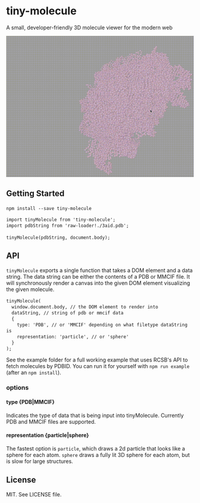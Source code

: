 # tiny-molecule
A small, developer-friendly 3D molecule viewer for the modern web

![demo](./demo.gif)

## Getting Started

`npm install --save tiny-molecule`

```
import tinyMolecule from 'tiny-molecule';
import pdbString from 'raw-loader!./3aid.pdb';

tinyMolecule(pdbString, document.body);
```

## API
`tinyMolecule` exports a single function that takes a DOM element and a data string.  The data string can be either the contents of a PDB or MMCIF file.  It will synchronously render a canvas into the given DOM element visualizing the given molecule.

```
tinyMolecule(
  window.document.body, // the DOM element to render into
  dataString, // string of pdb or mmcif data
  {
    type: 'PDB', // or 'MMCIF' depending on what filetype dataString is
    representation: 'particle', // or 'sphere'
  }
);
```

See the example folder for a full working example that uses RCSB's API to fetch molecules by PDBID.  You can run it for yourself with `npm run example` (after an `npm install`).

### options

#### type {PDB|MMCIF}
Indicates the type of data that is being input into tinyMolecule.  Currently PDB and MMCIF files are supported.

#### representation {particle|sphere}
The fastest option is `particle`, which draws a 2d particle that looks like a sphere for each atom.  `sphere` draws a fully lit 3D sphere for each atom, but is slow for large structures.

## License
MIT.  See LICENSE file.
